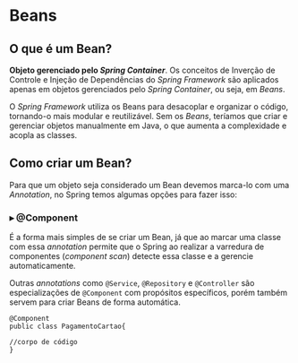 # Beans 
 
## O que é um Bean?  

**Objeto gerenciado pelo _Spring Container_**. Os conceitos de Inverção de Controle e Injeção de Dependências do _Spring Framework_ são aplicados apenas em objetos gerenciados pelo _Spring Container_, ou seja, em _Beans_.  

O _Spring Framework_ utiliza os Beans para desacoplar e organizar o código, tornando-o mais modular e reutilizável. Sem os _Beans_, teríamos que criar e gerenciar objetos manualmente em Java, o que aumenta a complexidade e acopla as classes.

## Como criar um Bean?

Para que um objeto seja considerado um Bean devemos marca-lo com uma _Annotation_, no Spring temos algumas opções para fazer isso:

### ▸ @Component  
É a forma mais simples de se criar um Bean, já que ao marcar uma classe com essa _annotation_ permite que o Spring ao realizar a varredura de componentes (_component scan_) detecte essa classe e a gerencie automaticamente. 

Outras _annotations_ como `@Service`, `@Repository` e `@Controller` são especializações de `@Component` com propósitos específicos, porém também servem para criar Beans de forma automática.

```
@Component
public class PagamentoCartao{

//corpo de código
}
```
